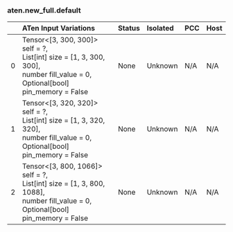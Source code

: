 ### aten.new_full.default
|    | ATen Input Variations                                                                                                                  | Status   | Isolated   | PCC   | Host   |
|---:|:---------------------------------------------------------------------------------------------------------------------------------------|:---------|:-----------|:------|:-------|
|  0 | Tensor<[3, 300, 300]> self = ?,<br>List[int] size = [1, 3, 300, 300],<br>number fill_value = 0,<br>Optional[bool] pin_memory = False   | None     | Unknown    | N/A   | N/A    |
|  1 | Tensor<[3, 320, 320]> self = ?,<br>List[int] size = [1, 3, 320, 320],<br>number fill_value = 0,<br>Optional[bool] pin_memory = False   | None     | Unknown    | N/A   | N/A    |
|  2 | Tensor<[3, 800, 1066]> self = ?,<br>List[int] size = [1, 3, 800, 1088],<br>number fill_value = 0,<br>Optional[bool] pin_memory = False | None     | Unknown    | N/A   | N/A    |

